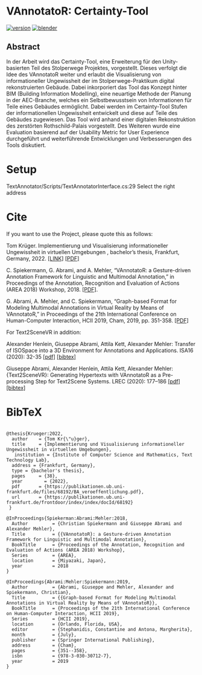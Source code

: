 # VAnnotatoR: Certainty-Tool

[![version](https://img.shields.io/badge/unity-2019.3.0f6-brightgreen)]()
[![blender](https://img.shields.io/badge/blender-yes-orange)](https://www.blender.org/)


## Abstract
In der Arbeit wird das Certainty-Tool, eine Erweiterung für den Unity-basierten Teil des Stolperwege Projektes, vorgestellt. Dieses verfolgt die Idee des VAnnotatoR weiter und erlaubt die Visualisierung von informationeller Ungewissheit der im Stolperwege-Praktikum digital rekonstruierten Gebäude. Dabei inkorporiert das Tool das Konzept hinter BIM (Building Information Modelling), eine neuartige Methode der Planung in der AEC-Branche, welches ein Selbstbewusstsein von Informationen für Teile eines Gebäudes ermöglicht. Dabei werden im Certainty-Tool Stufen der informationellen Ungewissheit entwickelt und diese auf Teile des Gebäudes zugewiesen. Das Tool wird anhand einer digitalen Rekonstruktion des zerstörten Rothschild-Palais vorgestellt. Des Weiteren wurde eine Evaluation basierend auf der Usability Metric for User Experience durchgeführt und weiterführende Entwicklungen und Verbesserungen des Tools diskutiert.

# Setup
TextAnnotator/Scripts/TextAnnotatorInterface.cs:29
Select the right address

# Cite
If you want to use the Project, please quote this as follows:

Tom Krüger. Implementierung und Visualisierung informationeller Ungewissheit in virtuellen Umgebungen , bachelor’s thesis, Frankfurt, Germany, 2022. [[LINK]](https://publikationen.ub.uni-frankfurt.de/frontdoor/index/index/docId/68192) [[PDF]](https://publikationen.ub.uni-frankfurt.de/files/68192/BA_veroeffentlichung.pdf)

C. Spiekermann, G. Abrami, and A. Mehler, “VAnnotatoR: a Gesture-driven Annotation Framework for Linguistic and Multimodal Annotation,” in Proceedings of the Annotation, Recognition and Evaluation of Actions (AREA 2018) Workshop, 2018.  [[PDF]](https://www.texttechnologylab.org/wp-content/uploads/2018/03/VAnnotatoR.pdf).

G. Abrami, A. Mehler, and C. Spiekermann, “Graph-based Format for Modeling Multimodal Annotations in Virtual Reality by Means of VAnnotatoR,” in Proceedings of the 21th International Conference on Human-Computer Interaction, HCII 2019, Cham, 2019, pp. 351-358.
[[PDF]](https://link.springer.com/content/pdf/10.1007%2F978-3-030-30712-7_44.pdf)

For Text2SceneVR in addition:

Alexander Henlein, Giuseppe Abrami, Attila Kett, Alexander Mehler:
Transfer of ISOSpace into a 3D Environment for Annotations and Applications. ISA16 (2020): 32-35 [[pdf]](http://www.lrec-conf.org/proceedings/lrec2020/workshops/ISA16/pdf/2020.isa-1.4.pdf) [[bibtex]](https://www.aclweb.org/anthology/2020.isa-1.4.bib)

Giuseppe Abrami, Alexander Henlein,  Attila Kett, Alexander Mehler:
{Text2SceneVR}: Generating Hypertexts with VAnnotatoR as a Pre-processing Step for Text2Scene Systems. LREC (2020): 177–186 [[pdf]](https://dl.acm.org/doi/pdf/10.1145/3372923.3404791) [[bibtex]](https://dl.acm.org/doi/abs/10.1145/3372923.3404791)


# BibTeX
```

@thesis{Krueger:2022,
  author    = {Tom Kr{\"u}ger},
  title     = {Implementierung und Visualisierung informationeller Ungewissheit in virtuellen Umgebungen},
   institution = {Institute of Computer Science and Mathematics, Text Technology Lab},
  address = {Frankfurt, Germany},
  type = {bachelor's thesis},
  pages     = {38},
  year        = {2022},
  pdf       = {https://publikationen.ub.uni-frankfurt.de/files/68192/BA_veroeffentlichung.pdf},
  url       = {https://publikationen.ub.uni-frankfurt.de/frontdoor/index/index/docId/68192}
 }

@InProceedings{Spiekerman:Abrami:Mehler:2018,
  Author         = {Christian Spiekermann and Giuseppe Abrami and Alexander Mehler},
  Title          = {{VAnnotatoR}: a Gesture-driven Annotation Framework for Linguistic and Multimodal Annotation},
  BookTitle      = {Proceedings of the Annotation, Recognition and Evaluation of Actions (AREA 2018) Workshop},
  Series         = {AREA},
  location       = {Miyazaki, Japan},
  year           = 2018
}

@InProceedings{Abrami:Mehler:Spiekermann:2019,
  Author         = {Abrami, Giuseppe and Mehler, Alexander and Spiekermann, Christian},
  Title          = {{Graph-based Format for Modeling Multimodal Annotations in Virtual Reality by Means of VAnnotatoR}},
  BookTitle      = {Proceedings of the 21th International Conference on Human-Computer Interaction, HCII 2019},
  Series         = {HCII 2019},
  location       = {Orlando, Florida, USA},
  editor         = {Stephanidis, Constantine and Antona, Margherita},
  month          = {July},
  publisher      = {Springer International Publishing},
  address        = {Cham},
  pages          = {351--358},
  isbn           = {978-3-030-30712-7},
  year           = 2019
}

```

